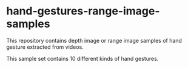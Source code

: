 # hand-gestures-range-image-samples
This repository contains depth image or range image samples of hand gesture extracted from videos.

This sample set contains 10 different kinds of hand gestures.
